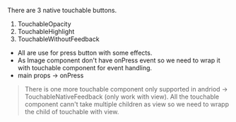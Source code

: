 There are 3 native touchable buttons.
1. TouchableOpacity
2. TouchableHighlight
3. TouchableWithoutFeedback

- All are use for press button with some effects.
- As Image component don't have onPress event so we need to wrap it with touchable component for event handling.
- main props -> onPress

> There is one more touchable component only supported in andriod ->  TouchableNativeFeedback  (only work with view). 
> All the touchable component cann't take multiple children as view so we need to wrapp the child of touchable with view.